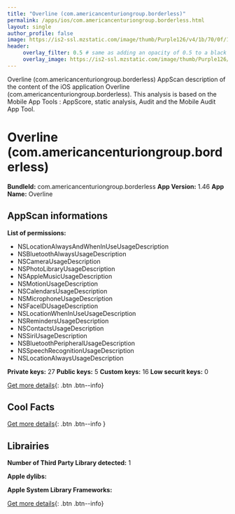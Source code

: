 ```yaml
---
title: "Overline (com.americancenturiongroup.borderless)"
permalink: /apps/ios/com.americancenturiongroup.borderless.html
layout: single
author_profile: false
image: https://is2-ssl.mzstatic.com/image/thumb/Purple126/v4/1b/70/0f/1b700f23-4233-75ae-b60d-dfd56d602a0f/AppIcon-0-0-1x_U007emarketing-0-0-0-10-0-0-sRGB-0-0-0-GLES2_U002c0-512MB-85-220-0-0.png/512x512bb.jpg
header: 
     overlay_filter: 0.5 # same as adding an opacity of 0.5 to a black background
     overlay_image: https://is2-ssl.mzstatic.com/image/thumb/Purple126/v4/1b/70/0f/1b700f23-4233-75ae-b60d-dfd56d602a0f/AppIcon-0-0-1x_U007emarketing-0-0-0-10-0-0-sRGB-0-0-0-GLES2_U002c0-512MB-85-220-0-0.png/512x512bb.jpg
---
```

Overline (com.americancenturiongroup.borderless) AppScan description of the content of the iOS application Overline (com.americancenturiongroup.borderless). This analysis is based on the Mobile App Tools : AppScore, static analysis, Audit and the Mobile Audit App Tool.

# Overline (com.americancenturiongroup.borderless)

**BundleId:** com.americancenturiongroup.borderless
**App Version:** 1.46
**App Name:** Overline


## AppScan informations 

**List of permissions:** 
- NSLocationAlwaysAndWhenInUseUsageDescription
- NSBluetoothAlwaysUsageDescription
- NSCameraUsageDescription
- NSPhotoLibraryUsageDescription
- NSAppleMusicUsageDescription
- NSMotionUsageDescription
- NSCalendarsUsageDescription
- NSMicrophoneUsageDescription
- NSFaceIDUsageDescription
- NSLocationWhenInUseUsageDescription
- NSRemindersUsageDescription
- NSContactsUsageDescription
- NSSiriUsageDescription
- NSBluetoothPeripheralUsageDescription
- NSSpeechRecognitionUsageDescription
- NSLocationAlwaysUsageDescription
  
  
**Private keys:** 27
**Public keys:** 5
**Custom keys:** 16
**Low securit keys:** 0
  
[Get more details](/pricing.html){: .btn .btn--info}

## Cool Facts

  
[Get more details](/pricing.html){: .btn .btn--info }

## Librairies 
**Number of Third Party Library detected:** 1


**Apple dylibs:**


**Apple System Library Frameworks:**


  
[Get more details](/pricing.html){: .btn .btn--info}

